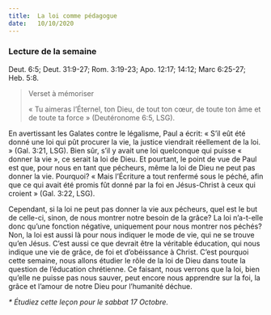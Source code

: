 ```yaml
---
title:  La loi comme pédagogue
date:   10/10/2020
---
```


### Lecture de la semaine
Deut. 6:5; Deut. 31:9-27; Rom. 3:19-23; Apo. 12:17; 14:12; Marc 6:25-27; Heb. 5:8.

> <p>Verset à mémoriser</p>
> « Tu aimeras l’Éternel, ton Dieu, de tout ton cœur, de toute ton âme et de toute ta force » (Deutéronome 6:5, LSG).

En avertissant les Galates contre le légalisme, Paul a écrit: « S’il eût été donné une loi qui pût procurer la vie, la justice viendrait réellement de la loi. » (Gal. 3:21, LSG). Bien sûr, s’il y avait une loi quelconque qui puisse « donner la vie », ce serait la loi de Dieu. Et pourtant, le point de vue de Paul est que, pour nous en tant que pécheurs, même la loi de Dieu ne peut pas donner la vie. Pourquoi? « Mais l’Écriture a tout renfermé sous le péché, afin que ce qui avait été promis fût donné par la foi en Jésus-Christ à ceux qui croient » (Gal. 3:22, LSG).

Cependant, si la loi ne peut pas donner la vie aux pécheurs, quel est le but de celle-ci, sinon, de nous montrer notre besoin de la grâce? La loi n’a-t-elle donc qu’une fonction négative, uniquement pour nous montrer nos péchés? Non, la loi est aussi là pour nous indiquer le mode de vie, qui ne se trouve qu’en Jésus. C’est aussi ce que devrait être la véritable éducation, qui nous indique une vie de grâce, de foi et d’obéissance à Christ. C’est pourquoi cette semaine, nous allons étudier le rôle de la loi de Dieu dans toute la question de l’éducation chrétienne. Ce faisant, nous verrons que la loi, bien qu’elle ne puisse pas nous sauver, peut encore nous apprendre sur la foi, la grâce et l’amour de notre Dieu pour l’humanité déchue.

_* Étudiez cette leçon pour le sabbat 17 Octobre._